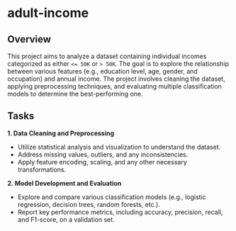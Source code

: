 # adult-income
## Overview
This project aims to analyze a dataset containing individual incomes categorized as either `<= 50K` or `> 50K`. The goal is to explore the relationship between various features (e.g., education level, age, gender, and occupation) and annual income. The project involves cleaning the dataset, applying preprocessing techniques, and evaluating multiple classification models to determine the best-performing one.

## Tasks
**1.  Data Cleaning and Preprocessing**

*  Utilize statistical analysis and visualization to understand the dataset.
*  Address missing values, outliers, and any inconsistencies.
*  Apply feature encoding, scaling, and any other necessary transformations.

**2.  Model Development and Evaluation**

*  Explore and compare various classification models (e.g., logistic regression, decision trees, random forests, etc.).
*  Report key performance metrics, including accuracy, precision, recall, and F1-score, on a validation set.
